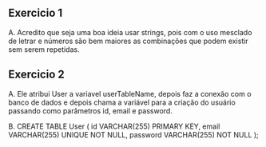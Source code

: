 ## Exercicio 1
A. Acredito que seja uma boa ideia usar strings, pois com o uso mesclado de letrar e números são bem maiores as combinações que podem existir sem serem repetidas.

## Exercicio 2
A. Ele atribui User a variavel userTableName, depois faz a conexão com o banco de dados e depois chama a variável para a criação do usuário passando como parâmetros id, email e password.

B. 
CREATE TABLE User (
	  id VARCHAR(255) PRIMARY KEY,
    email VARCHAR(255) UNIQUE NOT NULL,
    password VARCHAR(255) NOT NULL
);